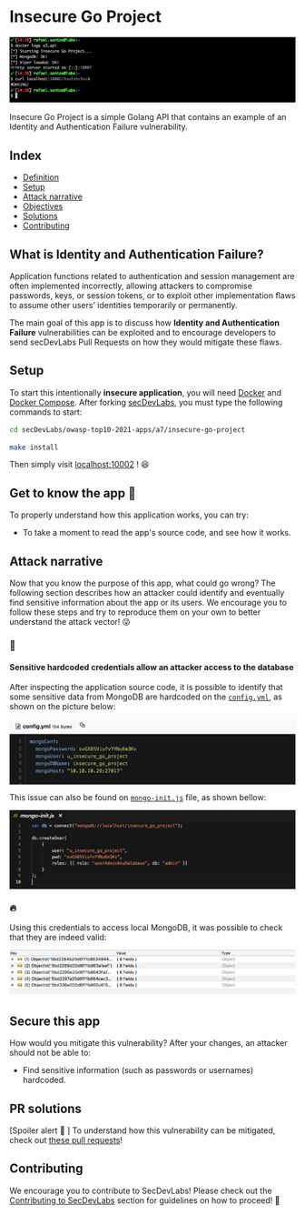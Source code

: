 # Insecure Go Project

<p align="center">
    <img src="images/banner.png"/>
</p>

Insecure Go Project is a simple Golang API that contains an example of an Identity and Authentication Failure vulnerability.

## Index

- [Definition](#what-is-identity-&-authentication-failure)
- [Setup](#setup)
- [Attack narrative](#attack-narrative)
- [Objectives](#secure-this-app)
- [Solutions](#pr-solutions)
- [Contributing](#contributing)

## What is Identity and Authentication Failure?

Application functions related to authentication and session management are often implemented incorrectly, allowing attackers to compromise passwords, keys, or session tokens, or to exploit other implementation flaws to assume other users’ identities temporarily or permanently.

The main goal of this app is to discuss how **Identity and Authentication Failure** vulnerabilities can be exploited and to encourage developers to send secDevLabs Pull Requests on how they would mitigate these flaws.

## Setup

To start this intentionally **insecure application**, you will need [Docker][docker install] and [Docker Compose][docker compose install]. After forking [secDevLabs](https://github.com/globocom/secDevLabs), you must type the following commands to start:

```sh
cd secDevLabs/owasp-top10-2021-apps/a7/insecure-go-project
```

```sh
make install
```

Then simply visit [localhost:10002][app] ! 😆

## Get to know the app 🐼

To properly understand how this application works, you can try:

- To take a moment to read the app's source code, and see how it works.

## Attack narrative

Now that you know the purpose of this app, what could go wrong? The following section describes how an attacker could identify and eventually find sensitive information about the app or its users. We encourage you to follow these steps and try to reproduce them on your own to better understand the attack vector! 😜

### 👀

#### Sensitive hardcoded credentials allow an attacker access to the database

After inspecting the application source code, it is possible to identify that some sensitive data from MongoDB are hardcoded on the [`config.yml`](../app/config.yml), as shown on the picture below:

<img src="images/attack-1.png" align="center"/>

This issue can also be found on [`mongo-init.js`](../deployments/mongo-init.js) file, as shown bellow:

<img src="images/attack-2.png" align="center"/>

### 🔥

Using this credentials to access local MongoDB, it was possible to check that they are indeed valid:

<img src="images/attack-3.png" align="center"/>

## Secure this app

How would you mitigate this vulnerability? After your changes, an attacker should not be able to:

- Find sensitive information (such as passwords or usernames) hardcoded.

## PR solutions

[Spoiler alert 🚨 ] To understand how this vulnerability can be mitigated, check out [these pull requests](https://github.com/globocom/secDevLabs/pulls?q=is%3Apr+label%3A%22mitigation+solution+%F0%9F%94%92%22+label%3A%22Insecure+Go+project%22)!

## Contributing

We encourage you to contribute to SecDevLabs! Please check out the [Contributing to SecDevLabs](../../../docs/CONTRIBUTING.md) section for guidelines on how to proceed! 🎉

[docker install]: https://docs.docker.com/install/
[docker compose install]: https://docs.docker.com/compose/install/
[app]: http://localhost:10002
[dirb]: https://tools.kali.org/web-applications/dirb
